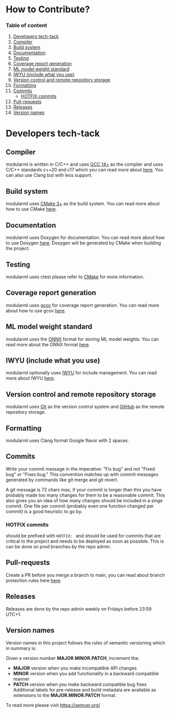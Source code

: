 # How to Contribute?

### Table of content

1. [Developers tech-tack](#developers-tech-tack)
2. [Compiler](#compiler)
3. [Build system](#build-system)
4. [Documentation](#documentation)
5. [Testing](#testing)
6. [Coverage report generation](#coverage-report-generation)
7. [ML model weight standard](#ml-model-weight-standard)
8. [IWYU (include what you use)](#iwyu-include-what-you-use)
9. [Version control and remote repository storage](#version-control-and-remote-repository-storage)
10. [Formatting](#formatting)
11. [Commits](#commits)
    - [HOTFIX commits](#hotfix-commits)
12. [Pull-requests](#pull-requests)
13. [Releases](#releases)
14. [Version names](#version-names)

# Developers tech-tack

## Compiler
modularml is written in C/C++ and uses [GCC 14+](https://gcc.gnu.org/gcc-14/) as the compiler and uses C/C++ standards c++20 and c17 which you can read more about [here](https://gcc.gnu.org/onlinedocs/gcc/Standards.html). You can also use Clang but with less support.

## Build system
modularml uses [CMake 3+](https://cmake.org/cmake/help/v3.31/) as the build system. You can read more about how to use CMake [here](https://cmake.org/cmake/help/v3.31/guide/tutorial/index.html).

## Documentation
modularml uses Doxygen for documentation. You can read more about how to use Doxygen [here](https://www.doxygen.nl/manual/index.html). Doxygen will be generated by CMake when building the project.

## Testing
modularml uses ctest please refer to [CMake](#build-system) for more information.

## Coverage report generation
modularml uses [gcov](https://gcc.gnu.org/onlinedocs/gcc/Gcov.html) for coverage report generation. You can read more about how to use gcov [here](https://gcc.gnu.org/onlinedocs/gcc/Gcov.html).

## ML model weight standard
modularml uses the [ONNX](https://onnx.ai/) format for storing ML model weights. You can read more about the ONNX format [here](https://onnx.ai/onnx/intro/).

## IWYU (include what you use)
modularml optionally uses [IWYU](https://include-what-you-use.org/) for include management. You can read more about IWYU [here](https://include-what-you-use.org/).

## Version control and remote repository storage
modularml uses [Git](https://git-scm.com/) as the version control system and [GitHub](https://docs.github.com/en) as the remote repository storage.

## Formatting
modularml uses Clang format Google flavor with 2 spaces.

## Commits
Write your commit message in the imperative: "Fix bug" and not "Fixed
bug" or "Fixes bug." This convention matches up with commit messages
generated by commands like git merge and git revert.

A git message is 72 chars max, if your commit is longer than this you have probably
made too many changes for them to be a reasonable commit. This also gives you an idea
of how many changes should be included in a singe commit. One file per commit (probably even
one function changed per commit) is a good heuristic to go by.

### HOTFIX commits
should be prefixed with `HOTFIX: ` and should be used for commits that are
critical to the project and needs to be deployed as soon as possible. This is can be done on prod branches by the repo admin.

## Pull-requests
Create a PR before you merge a branch to main, you can read about branch protection rules here [here](https://github.com/willayy/modularml/settings/rules/3452750).

## Releases
Releases are done by the repo admin weekly on Fridays before 23:59 UTC+1.

## Version names
Version names in this project follows the rules of semantic versioning which in summary is:

Given a version number **MAJOR.MINOR.PATCH**, increment the:
* **MAJOR** version when you make incompatible API changes
* **MINOR** version when you add functionality in a backward compatible manner
* **PATCH** version when you make backward compatible bug fixes
Additional labels for pre-release and build metadata are available as extensions to the **MAJOR.MINOR.PATCH** format.

To read more please visit https://semver.org/
